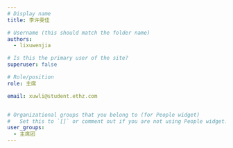 ```yaml
---
# Display name
title: 李许雯佳

# Username (this should match the folder name)
authors:
  - lixuwenjia

# Is this the primary user of the site?
superuser: false

# Role/position
role: 主席

email: xuwli@student.ethz.com


# Organizational groups that you belong to (for People widget)
#   Set this to `[]` or comment out if you are not using People widget.
user_groups:
  - 主席团
---
```


